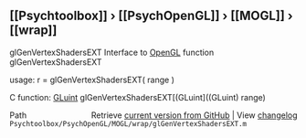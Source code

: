 ## [[Psychtoolbox]] &#8250; [[PsychOpenGL]] &#8250; [[MOGL]] &#8250; [[wrap]]

glGenVertexShadersEXT  Interface to [OpenGL](OpenGL) function glGenVertexShadersEXT  
  
usage:  r = glGenVertexShadersEXT( range )  
  
C function:  [GLuint](GLuint) glGenVertexShadersEXT[(GLuint]((GLuint) range)  




<div class="code_header" style="text-align:right;">
  <span style="float:left;">Path&nbsp;&nbsp;</span> <span class="counter">Retrieve <a href=
  "https://raw.github.com/Psychtoolbox-3/Psychtoolbox-3/beta/Psychtoolbox/PsychOpenGL/MOGL/wrap/glGenVertexShadersEXT.m">current version from GitHub</a> | View <a href=
  "https://github.com/Psychtoolbox-3/Psychtoolbox-3/commits/beta/Psychtoolbox/PsychOpenGL/MOGL/wrap/glGenVertexShadersEXT.m">changelog</a></span>
</div>
<div class="code">
  <code>Psychtoolbox/PsychOpenGL/MOGL/wrap/glGenVertexShadersEXT.m</code>
</div>

